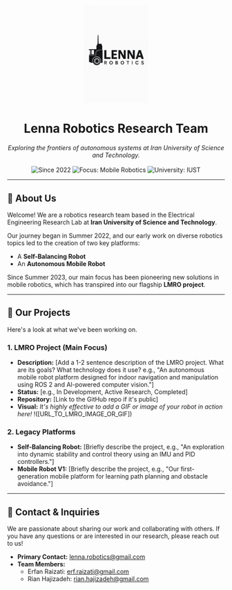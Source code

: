 <p align="center">
  <img src="images\Lenna Logo 2 wb.jpg" alt="Lenna Robotics Logo" width="150"/>
</p>

<h1 align="center">
  Lenna Robotics Research Team
</h1>

<p align="center">
  <em>Exploring the frontiers of autonomous systems at Iran University of Science and Technology.</em>
  <br />
  <br />
  <img src="https://img.shields.io/badge/Since-2022-blue" alt="Since 2022">
  <img src="https://img.shields.io/badge/Focus-Mobile_Robotics-green" alt="Focus: Mobile Robotics">
  <img src="https://img.shields.io/badge/University-IUST-red" alt="University: IUST">
</p>

---

## 🤖 About Us

Welcome! We are a robotics research team based in the Electrical Engineering Research Lab at **Iran University of Science and Technology**.

Our journey began in Summer 2022, and our early work on diverse robotics topics led to the creation of two key platforms:
-   A **Self-Balancing Robot**
-   An **Autonomous Mobile Robot**

Since Summer 2023, our main focus has been pioneering new solutions in mobile robotics, which has transpired into our flagship **LMRO project**.

---

## 🚀 Our Projects

Here's a look at what we've been working on.

### 1. LMRO Project (Main Focus)
* **Description:** [Add a 1-2 sentence description of the LMRO project. What are its goals? What technology does it use? e.g., "An autonomous mobile robot platform designed for indoor navigation and manipulation using ROS 2 and AI-powered computer vision."]
* **Status:** [e.g., In Development, Active Research, Completed]
* **Repository:** [Link to the GitHub repo if it's public]
* **Visual:**
    *It's highly effective to add a GIF or image of your robot in action here!*
    !([URL_TO_LMRO_IMAGE_OR_GIF])

### 2. Legacy Platforms
* **Self-Balancing Robot:** [Briefly describe the project, e.g., "An exploration into dynamic stability and control theory using an IMU and PID controllers."]
* **Mobile Robot V1:** [Briefly describe the project, e.g., "Our first-generation mobile platform for learning path planning and obstacle avoidance."]

---

## 📧 Contact & Inquiries

We are passionate about sharing our work and collaborating with others. If you have any questions or are interested in our research, please reach out to us!

-   **Primary Contact:** [lenna.robotics@gmail.com](mailto:lenna.robotics@gmail.com)
-   **Team Members:**
    -   Erfan Raizati: [erf.raizati@gmail.com](mailto:erf.raizati@gmail.com)
    -   Rian Hajizadeh: [rian.hajizadeh@gmail.com](mailto:rian.hajizadeh@gmail.com)